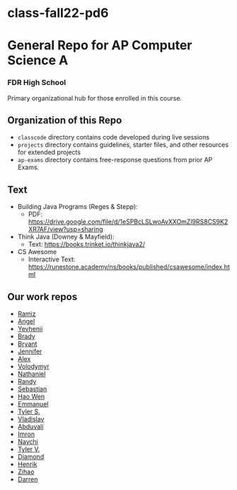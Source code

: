 # class-fall22-pd6

# General Repo for AP Computer Science A
### FDR High School
Primary organizational hub for those enrolled in this course.

## Organization of this Repo
- `classcode` directory contains code developed during live sessions
- `projects` directory contains guidelines, starter files, and other resources for extended projects
- `ap-exams` directory contains free-response questions from prior AP Exams.

## Text
- Building Java Programs (Reges & Stepp):
  - PDF: https://drive.google.com/file/d/1eSPBcLSLwoAvXXOmZl9RS8CS9K2XR7AF/view?usp=sharing
- Think Java (Downey & Mayfield):
  - Text: https://books.trinket.io/thinkjava2/
- CS Awesome
  - Interactive Text: https://runestone.academy/ns/books/published/csawesome/index.html

## Our work repos
- [Ramiz](https://github.com/fdrHighSchool/mp1-work-RamizMA1)
- [Angel](https://github.com/fdrHighSchool/mp1-work-angela4209)
- [Yevhenii](https://github.com/fdrHighSchool/mp1-work-YevheniiBashta)
- [Brady](https://github.com/fdrHighSchool/mp1-work-bradygao1)
- [Bryant](https://github.com/fdrHighSchool/mp1-work-bryantl50)
- [Jennifer](https://github.com/fdrHighSchool/mp1-work-JenniferL377)
- [Alex](https://github.com/fdrHighSchool/mp1-work-AlexaFromAmazon)
- [Volodymyr](https://github.com/fdrHighSchool/mp1-work-VlodPasichnyak11)
- [Nathaniel](https://github.com/fdrHighSchool/mp1-work-qxnat)
- [Randy](https://github.com/fdrHighSchool/mp1-work-rramon05)
- [Sebastian](https://github.com/fdrHighSchool/mp1-work-TheAlienSeb)
- [Hao Wen](https://github.com/fdrHighSchool/mp1-work-haowenr)
- [Emmanuel](https://github.com/fdrHighSchool/mp1-work-emmanuels24)
- [Tyler S.](https://github.com/fdrHighSchool/mp1-work-tysharpe)
- [Vladislav](https://github.com/fdrHighSchool/mp1-work-VladSpirin9)
- [Abduvali](https://github.com/fdrHighSchool/mp1-work-wlyabduvali)
- [Imron](https://github.com/fdrHighSchool/mp1-work-realtye)
- [Naychi](https://github.com/fdrHighSchool/mp1-work-naychit)
- [Tyler V.](https://github.com/fdrHighSchool/mp1-work-tylervelezz)
- [Diamond](https://github.com/fdrHighSchool/mp1-work-Diamond-The-Quadrilateral)
- [Henrik](https://github.com/fdrHighSchool/mp1-work-HenrikWu)
- [Zihao](https://github.com/fdrHighSchool/mp1-work-ZihaoZheng1)
- [Darren](https://github.com/fdrHighSchool/mp1-work-Bryphoyta)
